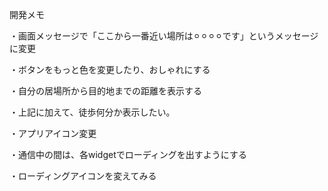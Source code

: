 開発メモ

・画面メッセージで「ここから一番近い場所は⚪︎⚪︎⚪︎⚪︎です」というメッセージに変更

・ボタンをもっと色を変更したり、おしゃれにする

・自分の居場所から目的地までの距離を表示する

・上記に加えて、徒歩何分か表示したい。

・アプリアイコン変更

・通信中の間は、各widgetでローディングを出すようにする

・ローディングアイコンを変えてみる